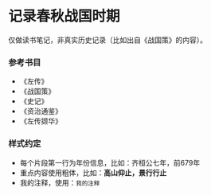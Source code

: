 # 记录春秋战国时期

仅做读书笔记，非真实历史记录（比如出自《战国策》的内容）。

### 参考书目

- 《左传》
- 《战国策》
- 《史记》
- 《资治通鉴》
- 《左传撷华》

### 样式约定

- 每个片段第一行为年份信息，比如：齐桓公七年，前679年
- 重点内容使用粗体，比如：**高山仰止，景行行止**
- 我的注释，使用：`我的注释`
